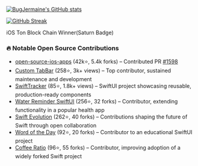 [![BugJermaine's GitHub stats](https://github-readme-stats.vercel.app/api?username=bigjermaine)](https://github.com/bigjermaine/github-readme-stats)


[![GitHub Streak](https://streak-stats.demolab.com/?user=bigjermaine&theme=dark)](https://git.io/streak-stats)


iOS Ton Block Chain Winner(Saturn Badge)

### 🔥 Notable Open Source Contributions

- [open-source-ios-apps](https://github.com/dkhamsing/open-source-ios-apps) (42k⭐, 5.4k forks) – Contributed PR [#1598](https://github.com/dkhamsing/open-source-ios-apps/pull/1598)  
- [Custom TabBar](https://github.com/pratikg29/CustomTabBar) (258⭐, 3k+ views) – Top contributor, sustained maintenance and development  
- [SwiftTracker](https://github.com/bigjermaine/BetBudd) (85⭐, 1.8k+ views) – SwiftUI project showcasing reusable, production-ready components  
- [Water Reminder SwiftUI](https://github.com/caiobzen/water-reminder-swiftui) (256⭐, 32 forks) – Contributor, extending functionality in a popular health app  
- [Swift Evolution](https://github.com/EVOlution-App/iOS) (262⭐, 40 forks) – Contributions shaping the future of Swift through open collaboration  
- [Word of the Day](https://github.com/kyledold/WordOfTheDay) (92⭐, 20 forks) – Contributor to an educational SwiftUI project  
- [Coffee Ratio](https://github.com/johnmahlon/Coffee-Ratio) (96⭐, 55 forks) – Contributor, improving adoption of a widely forked Swift project  

